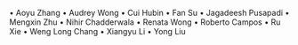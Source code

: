 •	Aoyu Zhang
•	Audrey Wong
•	Cui Hubin
•	Fan Su
•	Jagadeesh Pusapadi
•	Mengxin Zhu
•	Nihir Chadderwala
•	Renata Wong
•	Roberto Campos
•	Ru Xie
•	Weng Long Chang
•	Xiangyu Li
•	Yong Liu